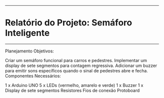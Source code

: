 -----
# Relatório do Projeto: Semáforo Inteligente
-----


Planejamento
Objetivos:

Criar um semáforo funcional para carros e pedestres.
Implementar um display de sete segmentos para contagem regressiva.
Adicionar um buzzer para emitir sons específicos quando o sinal de pedestres abre e fecha.
Componentes Necessários:

1 x Arduino UNO
5 x LEDs (vermelho, amarelo e verde)
1 x Buzzer
1 x Display de sete segmentos
Resistores
Fios de conexão
Protoboard
